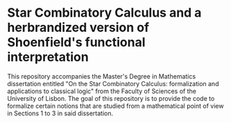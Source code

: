 # Star Combinatory Calculus and a herbrandized version of Shoenfield's functional interpretation

This repository accompanies the Master's Degree in Mathematics dissertation entitled "On the Star Combinatory Calculus: formalization and applications to classical logic" from the Faculty of Sciences of the University of Lisbon. The goal of this repository is to provide the code to formalize certain notions that are studied from a mathematical point of view in Sections 1 to 3 in said dissertation.
